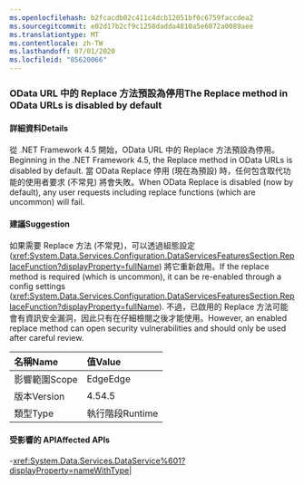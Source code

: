 ```yaml
---
ms.openlocfilehash: b2fcacdb02c411c4dcb12051bf0c6759faccdea2
ms.sourcegitcommit: e02d17b2cf9c1258dadda4810a5e6072a0089aee
ms.translationtype: MT
ms.contentlocale: zh-TW
ms.lasthandoff: 07/01/2020
ms.locfileid: "85620066"
---
```

### <a name="the-replace-method-in-odata-urls-is-disabled-by-default"></a><span data-ttu-id="3f45c-101">OData URL 中的 Replace 方法預設為停用</span><span class="sxs-lookup"><span data-stu-id="3f45c-101">The Replace method in OData URLs is disabled by default</span></span>

#### <a name="details"></a><span data-ttu-id="3f45c-102">詳細資料</span><span class="sxs-lookup"><span data-stu-id="3f45c-102">Details</span></span>

<span data-ttu-id="3f45c-103">從 .NET Framework 4.5 開始，OData URL 中的 Replace 方法預設為停用。</span><span class="sxs-lookup"><span data-stu-id="3f45c-103">Beginning in the .NET Framework 4.5, the Replace method in OData URLs is disabled by default.</span></span> <span data-ttu-id="3f45c-104">當 OData Replace 停用 (現在為預設) 時，任何包含取代功能的使用者要求 (不常見) 將會失敗。</span><span class="sxs-lookup"><span data-stu-id="3f45c-104">When OData Replace is disabled (now by default), any user requests including replace functions (which are uncommon) will fail.</span></span>

#### <a name="suggestion"></a><span data-ttu-id="3f45c-105">建議</span><span class="sxs-lookup"><span data-stu-id="3f45c-105">Suggestion</span></span>

<span data-ttu-id="3f45c-106">如果需要 Replace 方法 (不常見)，可以透過組態設定 (<xref:System.Data.Services.Configuration.DataServicesFeaturesSection.ReplaceFunction?displayProperty=fullName>) 將它重新啟用。</span><span class="sxs-lookup"><span data-stu-id="3f45c-106">If the replace method is required (which is uncommon), it can be re-enabled through a config settings (<xref:System.Data.Services.Configuration.DataServicesFeaturesSection.ReplaceFunction?displayProperty=fullName>).</span></span> <span data-ttu-id="3f45c-107">不過，已啟用的 Replace 方法可能會有資訊安全漏洞，因此只有在仔細檢閱之後才能使用。</span><span class="sxs-lookup"><span data-stu-id="3f45c-107">However, an enabled replace method can open security vulnerabilities and should only be used after careful review.</span></span>

| <span data-ttu-id="3f45c-108">名稱</span><span class="sxs-lookup"><span data-stu-id="3f45c-108">Name</span></span>    | <span data-ttu-id="3f45c-109">值</span><span class="sxs-lookup"><span data-stu-id="3f45c-109">Value</span></span>       |
|:--------|:------------|
| <span data-ttu-id="3f45c-110">影響範圍</span><span class="sxs-lookup"><span data-stu-id="3f45c-110">Scope</span></span>   |<span data-ttu-id="3f45c-111">Edge</span><span class="sxs-lookup"><span data-stu-id="3f45c-111">Edge</span></span>|
|<span data-ttu-id="3f45c-112">版本</span><span class="sxs-lookup"><span data-stu-id="3f45c-112">Version</span></span>|<span data-ttu-id="3f45c-113">4.5</span><span class="sxs-lookup"><span data-stu-id="3f45c-113">4.5</span></span>|
|<span data-ttu-id="3f45c-114">類型</span><span class="sxs-lookup"><span data-stu-id="3f45c-114">Type</span></span>|<span data-ttu-id="3f45c-115">執行階段</span><span class="sxs-lookup"><span data-stu-id="3f45c-115">Runtime</span></span>

#### <a name="affected-apis"></a><span data-ttu-id="3f45c-116">受影響的 API</span><span class="sxs-lookup"><span data-stu-id="3f45c-116">Affected APIs</span></span>

-<xref:System.Data.Services.DataService%601?displayProperty=nameWithType></li></ul>|
